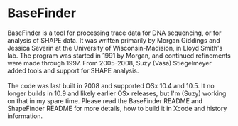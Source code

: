 BaseFinder
==========
BaseFinder is a tool for processing trace data for DNA sequencing, or for analysis of SHAPE data. It was written primarily by Morgan Giddings and Jessica Severin at the University of Wisconsin-Madision, in Lloyd Smith's lab.  The program was started in 1991 by Morgan, and continued refinements were made through 1997.  From 2005-2008, Suzy (Vasa) Stiegelmeyer added tools and support for SHAPE analysis.  <br><br>
The code was last built in 2008 and supported OSx 10.4 and 10.5.  It no longer builds in 10.9 and likely earlier OSx releases, but I'm (Suzy) working on that in my spare time.  Please read the BaseFinder README and ShapeFinder README for more details, how to build it in Xcode and history information.
